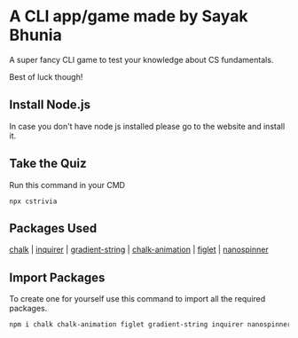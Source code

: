 # A CLI app/game made by Sayak Bhunia

A super fancy CLI game to test your knowledge about CS fundamentals. 

Best of luck though!

## Install Node.js
In case you don't have node js installed please go to the website and install it.

## Take the Quiz
Run this command in your CMD

```
npx cstrivia
```

## Packages Used

[chalk](https://github.com/chalk/chalk) | 
[inquirer](https://github.com/SBoudrias/Inquirer.js) |
[gradient-string](https://github.com/bokub/gradient-string) |
[chalk-animation](https://github.com/bokub/chalk-animation) |
[figlet](https://github.com/patorjk/figlet.js) |
[nanospinner](https://github.com/usmanyunusov/nanospinner)

## Import Packages
To create one for yourself use this command to import all the required packages.

```sh
npm i chalk chalk-animation figlet gradient-string inquirer nanospinner
```
